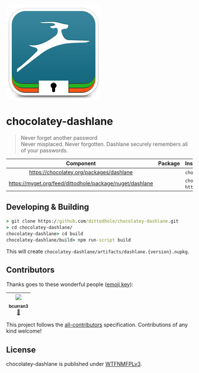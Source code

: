 ![](assets/icon256.png)

# chocolatey-dashlane

> Never forget another password  
> Never misplaced. Never forgotten. Dashlane securely remembers all of your passwords.

|                       Component                          |                              Package                                           | Installation                                                                 |
|:--------------------------------------------------------:|:------------------------------------------------------------------------------:|:-----------------------------------------------------------------------------|
| https://chocolatey.org/packages/dashlane                 | <img src="https://img.shields.io/chocolatey/v/dashlane.svg" alt="" />          | `choco install dashlane`                                                     |
| https://myget.org/feed/dittodhole/package/nuget/dashlane | <img src="https://img.shields.io/myget/dittodhole/vpre/dashlane.svg" alt="" /> | `choco install dashlane -pre --source https://myget.org/F/dittodhole/api/v2` |

## Developing & Building

```cmd
> git clone https://github.com/dittodhole/chocolatey-dashlane.git
> cd chocolatey-dashlane/
chocolatey-dashlane> cd build
chocolatey-dashlane/build> npm run-script build
```

This will create `chocolatey-dashlane/artifacts/dashlane.{version}.nupkg`.

## Contributors

Thanks goes to these wonderful people ([emoji key](https://github.com/kentcdodds/all-contributors#emoji-key)):

<!-- ALL-CONTRIBUTORS-LIST:START - Do not remove or modify this section -->
<!-- prettier-ignore -->
| [<img src="https://avatars2.githubusercontent.com/u/14026600?v=4" width="100px;"/><br /><sub><b>bcurran3</b></sub>](https://github.com/bcurran3)<br />[🤔](#ideas-bcurran3 "Ideas, Planning, & Feedback") |
| :---: |
<!-- ALL-CONTRIBUTORS-LIST:END -->

This project follows the [all-contributors](https://github.com/kentcdodds/all-contributors) specification. Contributions of any kind welcome!

## License

chocolatey-dashlane is published under [WTFNMFPLv3](https://github.com/dittodhole/WTFNMFPLv3).